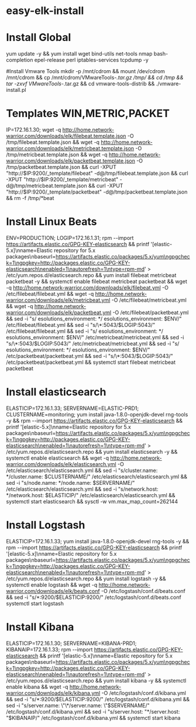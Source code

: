 # easy-elk-install

# Install Global 
yum update -y && yum install wget bind-utils net-tools nmap bash-completion epel-release perl iptables-services tcpdump -y

#Install Vmware Tools
mkdir -p /mnt/cdrom && mount /dev/cdrom /mnt/cdrom  && cp /mnt/cdrom/VMwareTools-*.tar.gz /tmp/ && cd /tmp && tar -zxvf VMwareTools-*.tar.gz && cd vmware-tools-distrib && ./vmware-install.pl

# Templates WIN,METRIC,PACKET

IP=172.16.1.30;
wget -q http://home.network-warrior.com/downloads/elk/filebeat.template.json -O /tmp/filebeat.template.json &&
wget -q http://home.network-warrior.com/downloads/elk/metricbeat.template.json -O /tmp/metricbeat.template.json &&
wget -q http://home.network-warrior.com/downloads/elk/packetbeat.template.json -O /tmp/packetbeat.template.json &&
curl -XPUT "http://$IP:9200/_template/filebeat" -d@/tmp/filebeat.template.json &&
curl -XPUT "http://$IP:9200/_template/metricbeat" -d@/tmp/metricbeat.template.json &&
curl -XPUT "http://$IP:9200/_template/packetbeat" -d@/tmp/packetbeat.template.json &&
rm -f /tmp/*beat

# Install Linux Beats

ENV=PRODUCTION;
LOGIP=172.16.1.31;
rpm --import https://artifacts.elastic.co/GPG-KEY-elasticsearch &&
printf '[elastic-5.x]\nname=Elastic repository for 5.x packages\nbaseurl=https://artifacts.elastic.co/packages/5.x/yum\ngpgcheck=1\ngpgkey=http://packages.elastic.co/GPG-KEY-elasticsearch\nenabled=1\nautorefresh=1\ntype=rpm-md' > /etc/yum.repos.d/elasticsearch.repo &&
yum install filebeat metricbeat packetbeat -y &&
systemctl enable filebeat metricbeat packetbeat &&
wget -q http://home.network-warrior.com/downloads/elk/filebeat.yml -O /etc/filebeat/filebeat.yml &&
wget -q http://home.network-warrior.com/downloads/elk/metricbeat.yml -O /etc/filebeat/metricbeat.yml &&
wget -q http://home.network-warrior.com/downloads/elk/packetbeat.yml -O /etc/filebeat/packetbeat.yml &&
sed -i "s/  esolutions_environment: \*/  esolutions_environment: $ENV/" /etc/filebeat/filebeat.yml &&
sed -i "s/\*:5043/$LOGIP:5043/" /etc/filebeat/filebeat.yml &&
sed -i "s/  esolutions_environment: \*/  esolutions_environment: $ENV/" /etc/metricbeat/metricbeat.yml &&
sed -i "s/\*:5043/$LOGIP:5043/" /etc/metricbeat/metricbeat.yml &&
sed -i "s/  esolutions_environment: \*/  esolutions_environment: $ENV/" /etc/packetbeat/packetbeat.yml &&
sed -i "s/\*:5043/$LOGIP:5043/" /etc/packetbeat/packetbeat.yml &&
systemctl start filebeat metricbeat packetbeat

# Install elasticsearch

ELASTICIP=172.16.1.33;
SERVERNAME=ELASTIC-PRD1;
CLUSTERNAME=monitoring;
yum install java-1.8.0-openjdk-devel rng-tools -y &&
rpm --import https://artifacts.elastic.co/GPG-KEY-elasticsearch &&
printf '[elastic-5.x]\nname=Elastic repository for 5.x packages\nbaseurl=https://artifacts.elastic.co/packages/5.x/yum\ngpgcheck=1\ngpgkey=http://packages.elastic.co/GPG-KEY-elasticsearch\nenabled=1\nautorefresh=1\ntype=rpm-md' > /etc/yum.repos.d/elasticsearch.repo &&
yum install elasticsearch -y &&
systemctl enable elasticsearch &&
wget -q http://home.network-warrior.com/downloads/elk/elasticsearch.yml -O /etc/elasticsearch/elasticsearch.yml &&
sed -i "s/cluster.name: \*/cluster.name: $CLUSTERNAME/" /etc/elasticsearch/elasticsearch.yml &&
sed -i "s/node.name: \*/node.name: $SERVERNAME/" /etc/elasticsearch/elasticsearch.yml &&
sed -i "s/network.host: \*/network.host: $ELASTICIP/" /etc/elasticsearch/elasticsearch.yml &&
systemctl start elasticsearch &&
sysctl -w vm.max_map_count=262144

# Install Logstash

ELASTICIP=172.16.1.33;
yum install java-1.8.0-openjdk-devel rng-tools -y &&
rpm --import https://artifacts.elastic.co/GPG-KEY-elasticsearch &&
printf '[elastic-5.x]\nname=Elastic repository for 5.x packages\nbaseurl=https://artifacts.elastic.co/packages/5.x/yum\ngpgcheck=1\ngpgkey=http://packages.elastic.co/GPG-KEY-elasticsearch\nenabled=1\nautorefresh=1\ntype=rpm-md' > /etc/yum.repos.d/elasticsearch.repo &&
yum install logstash -y &&
systemctl enable logstash &&
wget -q http://home.network-warrior.com/downloads/elk/beats.conf -O /etc/logstash/conf.d/beats.conf &&
sed -i "s/\*:9200/$ELASTICIP:9200/" /etc/logstash/conf.d/beats.conf
systemctl start logstash

# Install Kibana

ELASTICIP=172.16.1.30;
SERVERNAME=KIBANA-PRD1;
KIBANAIP=172.16.1.33;
rpm --import https://artifacts.elastic.co/GPG-KEY-elasticsearch &&
printf '[elastic-5.x]\nname=Elastic repository for 5.x packages\nbaseurl=https://artifacts.elastic.co/packages/5.x/yum\ngpgcheck=1\ngpgkey=http://packages.elastic.co/GPG-KEY-elasticsearch\nenabled=1\nautorefresh=1\ntype=rpm-md' > /etc/yum.repos.d/elasticsearch.repo &&
yum install kibana -y &&
systemctl enable kibana &&
wget -q http://home.network-warrior.com/downloads/elk/kibana.yml -O /etc/logstash/conf.d/kibana.yml &&
sed -i "s/\*:9200/$ELASTICIP:9200/" /etc/logstash/conf.d/kibana.yml &&
sed -i "s/server.name: \"\*/server.name: \"$SERVERNAME/" /etc/logstash/conf.d/kibana.yml &&
sed -i "s/server.host: \"\*/server.host: \"$KIBANAIP/" /etc/logstash/conf.d/kibana.yml &&
systemctl start kibana
